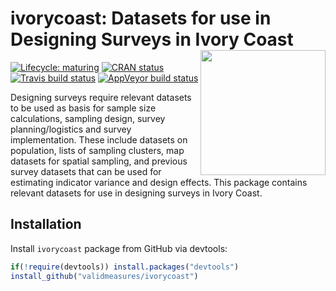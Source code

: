 
<!-- README.md is generated from README.Rmd. Please edit that file -->

# ivorycoast: Datasets for use in Designing Surveys in Ivory Coast <img src="https://www.cia.gov/library/publications/resources/the-world-factbook/attachments/flags/IV-flag.gif" width="200px" align="right" />

<!-- badges: start -->

[![Lifecycle:
maturing](https://img.shields.io/badge/lifecycle-maturing-blue.svg)](https://www.tidyverse.org/lifecycle/#maturing)
[![CRAN
status](https://www.r-pkg.org/badges/version/ivorycoast)](https://cran.r-project.org/package=ivorycoast)
[![Travis build
status](https://travis-ci.org/validmeasures/ivorycoast.svg?branch=master)](https://travis-ci.org/validmeasures/ivorycoast)
[![AppVeyor build
status](https://ci.appveyor.com/api/projects/status/github/validmeasures/ivorycoast?branch=master&svg=true)](https://ci.appveyor.com/project/validmeasures/ivorycoast)
<!-- badges: end -->

Designing surveys require relevant datasets to be used as basis for
sample size calculations, sampling design, survey planning/logistics and
survey implementation. These include datasets on population, lists of
sampling clusters, map datasets for spatial sampling, and previous
survey datasets that can be used for estimating indicator variance and
design effects. This package contains relevant datasets for use in
designing surveys in Ivory Coast.

## Installation

Install `ivorycoast` package from GitHub via devtools:

``` r
if(!require(devtools)) install.packages("devtools")
install_github("validmeasures/ivorycoast")
```

